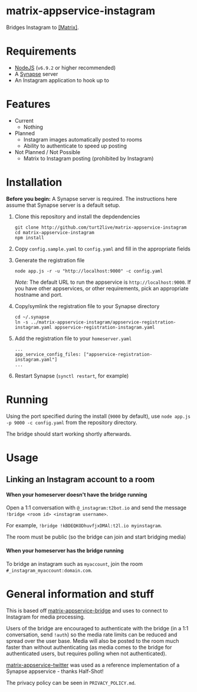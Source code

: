 # matrix-appservice-instagram

Bridges Instagram to [[Matrix]](https://matrix.org).

# Requirements

* [NodeJS](https://nodejs.org/en/) (`v6.9.2` or higher recommended)
* A [Synapse](https://github.com/matrix-org/synapse) server
* An Instagram application to hook up to

# Features

* Current
  * Nothing
* Planned
	* Instagram images automatically posted to rooms
	* Ability to authenticate to speed up posting
* Not Planned / Not Possible
	* Matrix to Instagram posting (prohibited by Instagram)

# Installation

**Before you begin:** A Synapse server is required. The instructions here assume that Synapse server is a default setup.

1. Clone this repository and install the depdendencies
   ```
   git clone http://github.com/turt2live/matrix-appservice-instagram
   cd matrix-appservice-instagram
   npm install
   ```

2. Copy `config.sample.yaml` to `config.yaml` and fill in the appropriate fields
3. Generate the registration file
   ```
   node app.js -r -u "http://localhost:9000" -c config.yaml
   ```
   *Note:* The default URL to run the appservice is `http://localhost:9000`. If you have other appservices, or other requirements, pick an appropriate hostname and port.

4. Copy/symlink the registration file to your Synapse directory
   ```
   cd ~/.synapse
   ln -s ../matrix-appservice-instagram/appservice-registration-instagram.yaml appservice-registration-instagram.yaml
   ```

5. Add the registration file to your `homeserver.yaml`
   ```
   ...
   app_service_config_files: ["appservice-registration-instagram.yaml"]
   ...
   ```

6. Restart Synapse (`synctl restart`, for example)

# Running

Using the port specified during the install (`9000` by default), use `node app.js -p 9000 -c config.yaml` from the repository directory.

The bridge should start working shortly afterwards.

# Usage

## Linking an Instagram account to a room

#### When your homeserver doesn't have the bridge running

Open a 1:1 conversation with `@_instagram:t2bot.io` and send the message `!bridge <room id> <instagram username>`.

For example, `!bridge !kBDEQKODhuvfjxDMAl:t2l.io myinstagram`.

The room must be public (so the bridge can join and start bridging media)

#### When your homeserver has the bridge running

To bridge an instagram such as `myaccount`, join the room `#_instagram_myaccount:domain.com`.

# General information and stuff

This is based off [matrix-appservice-bridge](https://github.com/matrix-org/matrix-appservice-bridge) and uses []() to connect to Instagram for media processing.

Users of the bridge are encouraged to authenticate with the bridge (in a 1:1 conversation, send `!auth`) so the media rate limits can be reduced and spread over the user base. Media will also be posted to the room much faster than without authenticating (as media comes to the bridge for authenticated users, but requires polling when not authenticated).

[matrix-appservice-twitter](https://github.com/Half-Shot/matrix-appservice-twitter) was used as a reference implementation of a Synapse appservice - thanks Half-Shot!

The privacy policy can be seen in `PRIVACY_POLICY.md`.
